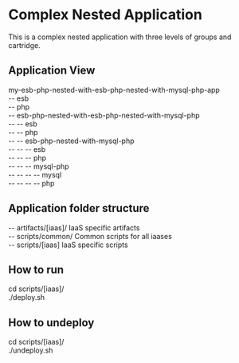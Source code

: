 Complex Nested Application
==========================
This is a complex nested application with three levels of groups and cartridge.

Application View
----------------
my-esb-php-nested-with-esb-php-nested-with-mysql-php-app    <br />
-- esb                                                      <br />
-- php                                                      <br />
-- esb-php-nested-with-esb-php-nested-with-mysql-php        <br />
-- -- esb                                                   <br />
-- -- php                                                   <br />
-- -- esb-php-nested-with-mysql-php                         <br />
-- -- -- esb                                                <br />
-- -- -- php                                                <br />
-- -- -- mysql-php                                          <br />
-- -- -- -- mysql                                           <br />
-- -- -- -- php                                             <br />

Application folder structure
----------------------------
-- artifacts/[iaas]/ IaaS specific artifacts                <br />
-- scripts/common/ Common scripts for all iaases            <br />
-- scripts/[iaas] IaaS specific scripts                     <br />

How to run
----------
cd scripts/[iaas]/          <br />
./deploy.sh                 <br />

How to undeploy
---------------
cd scripts/[iaas]/          <br />
./undeploy.sh               <br />